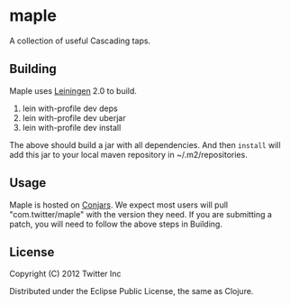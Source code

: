 # maple

A collection of useful Cascading taps.

## Building

Maple uses [Leiningen](https://github.com/technomancy/leiningen/) 2.0 to build.

1. lein with-profile dev deps
2. lein with-profile dev uberjar
3. lein with-profile dev install

The above should build a jar with all dependencies. And then `install` will add this jar to your
local maven repository in ~/.m2/repositories.

## Usage

Maple is hosted on [Conjars](http://conjars.org/com.twitter/maple).
We expect most users will pull "com.twitter/maple" with the version they need. If you are submitting a patch, you will
need to follow the above steps in Building.

## License

Copyright (C) 2012 Twitter Inc

Distributed under the Eclipse Public License, the same as Clojure.
